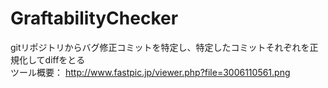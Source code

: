 # GraftabilityChecker
gitリポジトリからバグ修正コミットを特定し、特定したコミットそれぞれを正規化してdiffをとる<br>
ツール概要：
http://www.fastpic.jp/viewer.php?file=3006110561.png
